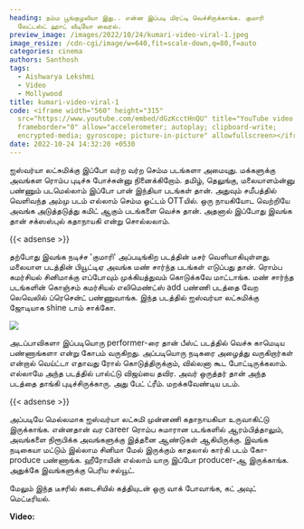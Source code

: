 ```yaml
---
heading: நம்ம பூங்குழலியா இது.. என்ன இப்படி மிரட்டி வெச்சிருக்காங்க. குமாரி
  லேட்டஸ்ட் ஹாட் வீடியோ வைரல்.
preview_image: /images/2022/10/24/kumari-video-viral-1.jpeg
image_resize: /cdn-cgi/image/w=640,fit=scale-down,q=80,f=auto
categories: cinema
authors: Santhosh
tags:
  - Aishwarya Lekshmi
  - Video
  - Mollywood
title: kumari-video-viral-1
code: <iframe width="560" height="315"
  src="https://www.youtube.com/embed/dGzKcctHnQU" title="YouTube video player"
  frameborder="0" allow="accelerometer; autoplay; clipboard-write;
  encrypted-media; gyroscope; picture-in-picture" allowfullscreen></iframe>
date: 2022-10-24 14:32:20 +0530
---
```

ஐஸ்வர்யா லட்சுமிக்கு இப்போ வர்ற வர்ற செம்ம படங்களா அமையுது. மக்களுக்கு அவங்கள ரொம்ப புடிச்சு போச்சுன்னு நினைக்கிறோம். தமிழ், தெலுங்கு, மலையாளம்ன்னு பண்ணும் படமெல்லாம் இப்போ பான் இந்தியா படங்கள் தான். அதுவும் சமீபத்தில் வெளிவந்த அம்மு படம் எல்லாம் செம்ம ஓட்டம் OTTயில். ஒரு நாயகியோட வெற்றியே அவங்க அடுத்தடுத்து கமிட் ஆகும் படங்களை வெச்சு தான். அதனால் இப்போது இவங்க தான் சக்ஸஸ்புல் கதாநாயகி என்று சொல்லலாம்.

{{< adsense >}}

தற்போது இவங்க நடிச்ச 'குமாரி' அப்படிங்கிற படத்தின் டீசர் வெளியாகியுள்ளது. மலையாள படத்தின் பியூட்டிஏ அவங்க மண் சார்ந்த படங்கள் எடுப்பது தான். ரொம்ப கமர்சியல் சினிமாக்கு எப்போவும் முக்கியத்துவம் கொடுக்கவே மாட்டாங்க. மண் சார்ந்த படங்களின் கொஞ்சம் கமர்சியல் எலிமெண்ட்ஸ் add பண்ணி படத்தை வேற லெவெலில் ப்ரெசென்ட் பண்ணுவாங்க. இந்த படத்தில் ஐஸ்வர்யா லட்சுமிக்கு ஜோடியாக shine டாம் சாக்கோ.

![](/images/2022/10/24/kumari-video-viral.jpeg)

அடப்பாவிகளா இப்படியொரு performer-ரை தான் பீஸ்ட் படத்தில் வெச்சு காமெடிய பண்ணாங்களா என்று கோபம் வருகிறது. அப்படியொரு நடிகரை அழைத்து வருகிறார்கள் என்றால் வெய்ட்டா எதாவது ரோல் கொடுத்திருக்கும், வில்லனா கூட போட்டிருக்கலாம். எல்லாமே அந்த படத்தில் பால்ட்டு விஜய்யை தவிர. அவர் ஒருத்தர் தான் அந்த படத்தை தாங்கி புடிச்சிருக்காரு. அது பேட் ட்ரீம். மறக்கவேண்டிய படம். 

{{< adsense >}}

அப்படியே மெல்லமாக ஐஸ்வர்யா லட்சுமி முன்னணி கதாநாயகியா உருவாகிட்டு இருக்காங்க. என்னதான் வர career ரொம்ப சுமாரான படங்களில் ஆரம்பித்தாலும், அவங்களை நிரூபிக்க அவங்களுக்கு இத்தனை ஆண்டுகள் ஆகியிருக்கு. இவங்க நடிகையா மட்டும் இல்லாம சினிமா மேல் இருக்கும் காதலால் கார்கி படம் கோ-produce பண்ணாங்க. ஹீரோயின் எல்லாம் யாரு இப்போ producer-ஆ இருக்காங்க. அதுக்கே இவங்களுக்கு பெரிய சல்யூட்.

மேலும் இந்த டீசரில் கடைசியில் கத்தியுடன் ஒரு வாக் போவாங்க, கட் அவுட் மெட்டீரியல்.

**V﻿ideo:**